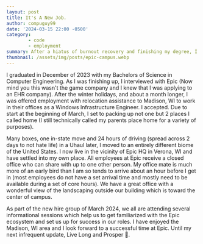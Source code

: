 ```yaml
---
layout: post
title: It's A New Job.
author: compuguy99
date: '2024-03-15 22:00 -0500'
category:
        - code
        - employment
summary: After a hiatus of burnout recovery and finishing my degree, I'm employed.
thumbnail: /assets/img/posts/epic-campus.webp
---
```


I graduated in December of 2023 with my Bachelors of Science in Computer Engineering. As I was finishing up, I interviewed with Epic (Now mind you this wasn't the game company and I knew that I was applying to an EHR company). After the winter holidays, and about a month longer, I was offered employment with relocation assistance to Madison, WI to work in their offices as a Windows Infrastructure Engineer. I accepted. Due to start at the beginning of March, I set to packing up not one but 2 places I called home (I still technically called my parents place home for a variety of purposes).

Many boxes, one in-state move and 24 hours of driving (spread across 2 days to not hate life) in a Uhaul later, I moved to an entirely different biome of the United States. I now live in the vicinity of Epic HQ in Verona, WI and have settled into my own place. All employees at Epic receive a closed office who can share with up to one other person. My office mate is much more of an early bird than I am so tends to arrive about an hour before I get in (most employees do not have a set arrival time and mostly need to be available during a set of core hours). We have a great office with a wonderful view of the landscaping outside our building which is toward the center of campus.

As part of the new hire group of March 2024, we all are attending several informational sessions which help us to get familiarized with the Epic ecosystem and set us up for success in our roles. I have enjoyed the Madison, WI area and I look forward to a successful time at Epic. Until my next infrequent update, Live Long and Prosper 🖖.
